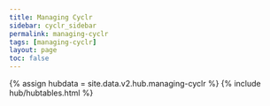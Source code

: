 ```yaml
---
title: Managing Cyclr
sidebar: cyclr_sidebar
permalink: managing-cyclr
tags: [managing-cyclr]
layout: page
toc: false
---
```

{% assign hubdata = site.data.v2.hub.managing-cyclr %}
{% include hub/hubtables.html %}	